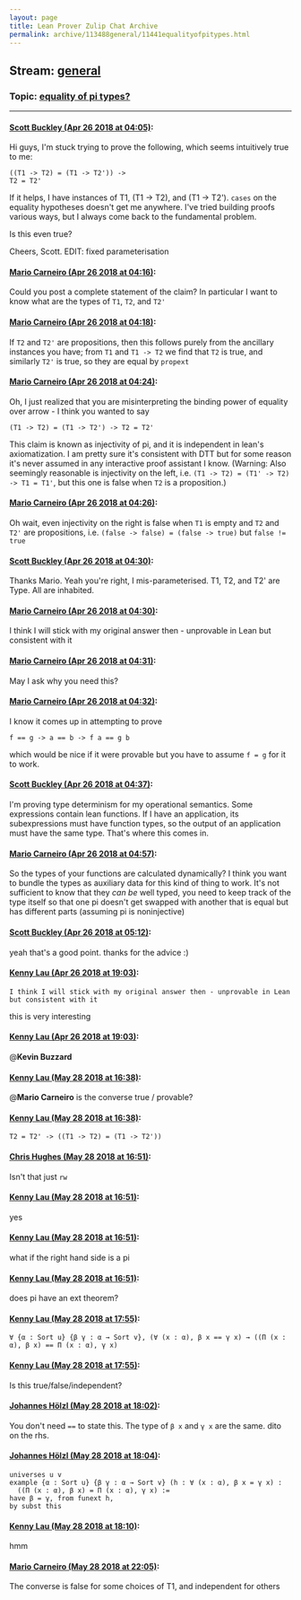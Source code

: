 ```yaml
---
layout: page
title: Lean Prover Zulip Chat Archive 
permalink: archive/113488general/11441equalityofpitypes.html
---
```


## Stream: [general](index.html)
### Topic: [equality of pi types?](11441equalityofpitypes.html)

---

#### [Scott Buckley (Apr 26 2018 at 04:05)](https://leanprover.zulipchat.com/#narrow/stream/113488-general/topic/equality%20of%20pi%20types%3F/near/125702762):
Hi guys, I'm stuck trying to prove the following, which seems intuitively true to me:
```
((T1 -> T2) = (T1 -> T2')) ->
T2 = T2' 
```

If it helps, I have instances of T1, (T1 -> T2), and (T1 -> T2'). ```cases``` on the equality hypotheses doesn't get me anywhere. I've tried building proofs various ways, but I always come back to the fundamental problem.

Is this even true?

Cheers,
Scott.
EDIT: fixed parameterisation

#### [Mario Carneiro (Apr 26 2018 at 04:16)](https://leanprover.zulipchat.com/#narrow/stream/113488-general/topic/equality%20of%20pi%20types%3F/near/125703075):
Could you post a complete statement of the claim? In particular I want to know what are the types of `T1`, `T2`, and `T2'`

#### [Mario Carneiro (Apr 26 2018 at 04:18)](https://leanprover.zulipchat.com/#narrow/stream/113488-general/topic/equality%20of%20pi%20types%3F/near/125703125):
If `T2` and `T2'` are propositions, then this follows purely from the ancillary instances you have; from `T1` and `T1 -> T2` we find that `T2` is true, and similarly `T2'` is true, so they are equal by `propext`

#### [Mario Carneiro (Apr 26 2018 at 04:24)](https://leanprover.zulipchat.com/#narrow/stream/113488-general/topic/equality%20of%20pi%20types%3F/near/125703310):
Oh, I just realized that you are misinterpreting the binding power of equality over arrow - I think you wanted to say
```
(T1 -> T2) = (T1 -> T2') -> T2 = T2'
```
This claim is known as injectivity of pi, and it is independent in lean's axiomatization. I am pretty sure it's consistent with DTT but for some reason it's never assumed in any interactive proof assistant I know. (Warning: Also seemingly reasonable is injectivity on the left, i.e. `(T1 -> T2) = (T1' -> T2) -> T1 = T1'`, but this one is false when `T2` is a proposition.)

#### [Mario Carneiro (Apr 26 2018 at 04:26)](https://leanprover.zulipchat.com/#narrow/stream/113488-general/topic/equality%20of%20pi%20types%3F/near/125703385):
Oh wait, even injectivity on the right is false when `T1` is empty and `T2` and `T2'` are propositions, i.e. `(false -> false) = (false -> true)` but `false != true`

#### [Scott Buckley (Apr 26 2018 at 04:30)](https://leanprover.zulipchat.com/#narrow/stream/113488-general/topic/equality%20of%20pi%20types%3F/near/125703441):
Thanks Mario. Yeah you're right, I mis-parameterised.
T1, T2, and T2' are Type. All are inhabited.

#### [Mario Carneiro (Apr 26 2018 at 04:30)](https://leanprover.zulipchat.com/#narrow/stream/113488-general/topic/equality%20of%20pi%20types%3F/near/125703491):
I think I will stick with my original answer then - unprovable in Lean but consistent with it

#### [Mario Carneiro (Apr 26 2018 at 04:31)](https://leanprover.zulipchat.com/#narrow/stream/113488-general/topic/equality%20of%20pi%20types%3F/near/125703497):
May I ask why you need this?

#### [Mario Carneiro (Apr 26 2018 at 04:32)](https://leanprover.zulipchat.com/#narrow/stream/113488-general/topic/equality%20of%20pi%20types%3F/near/125703541):
I know it comes up in attempting to prove
```
f == g -> a == b -> f a == g b
```
which would be nice if it were provable but you have to assume `f = g` for it to work.

#### [Scott Buckley (Apr 26 2018 at 04:37)](https://leanprover.zulipchat.com/#narrow/stream/113488-general/topic/equality%20of%20pi%20types%3F/near/125703666):
I'm proving type determinism for my operational semantics. Some expressions contain lean functions. If I have an application, its subexpressions must have function types, so the output of an application must have the same type. That's where this comes in.

#### [Mario Carneiro (Apr 26 2018 at 04:57)](https://leanprover.zulipchat.com/#narrow/stream/113488-general/topic/equality%20of%20pi%20types%3F/near/125704324):
So the types of your functions are calculated dynamically? I think you want to bundle the types as auxiliary data for this kind of thing to work. It's not sufficient to know that they *can be* well typed, you need to keep track of the type itself so that one pi doesn't get swapped with another that is equal but has different parts (assuming pi is noninjective)

#### [Scott Buckley (Apr 26 2018 at 05:12)](https://leanprover.zulipchat.com/#narrow/stream/113488-general/topic/equality%20of%20pi%20types%3F/near/125704716):
yeah that's a good point. thanks for the advice :)

#### [Kenny Lau (Apr 26 2018 at 19:03)](https://leanprover.zulipchat.com/#narrow/stream/113488-general/topic/equality%20of%20pi%20types%3F/near/125732960):
```quote
I think I will stick with my original answer then - unprovable in Lean but consistent with it
```
this is very interesting

#### [Kenny Lau (Apr 26 2018 at 19:03)](https://leanprover.zulipchat.com/#narrow/stream/113488-general/topic/equality%20of%20pi%20types%3F/near/125732962):
@**Kevin Buzzard**

#### [Kenny Lau (May 28 2018 at 16:38)](https://leanprover.zulipchat.com/#narrow/stream/113488-general/topic/equality%20of%20pi%20types%3F/near/127208536):
@**Mario Carneiro** is the converse true / provable?

#### [Kenny Lau (May 28 2018 at 16:38)](https://leanprover.zulipchat.com/#narrow/stream/113488-general/topic/equality%20of%20pi%20types%3F/near/127208538):
`T2 = T2' -> ((T1 -> T2) = (T1 -> T2'))`

#### [Chris Hughes (May 28 2018 at 16:51)](https://leanprover.zulipchat.com/#narrow/stream/113488-general/topic/equality%20of%20pi%20types%3F/near/127209021):
Isn't that just `rw`

#### [Kenny Lau (May 28 2018 at 16:51)](https://leanprover.zulipchat.com/#narrow/stream/113488-general/topic/equality%20of%20pi%20types%3F/near/127209024):
yes

#### [Kenny Lau (May 28 2018 at 16:51)](https://leanprover.zulipchat.com/#narrow/stream/113488-general/topic/equality%20of%20pi%20types%3F/near/127209029):
what if the right hand side is a pi

#### [Kenny Lau (May 28 2018 at 16:51)](https://leanprover.zulipchat.com/#narrow/stream/113488-general/topic/equality%20of%20pi%20types%3F/near/127209033):
does pi have an ext theorem?

#### [Kenny Lau (May 28 2018 at 17:55)](https://leanprover.zulipchat.com/#narrow/stream/113488-general/topic/equality%20of%20pi%20types%3F/near/127211597):
```lean
∀ {α : Sort u} {β γ : α → Sort v}, (∀ (x : α), β x == γ x) → ((Π (x : α), β x) == Π (x : α), γ x)
```

#### [Kenny Lau (May 28 2018 at 17:55)](https://leanprover.zulipchat.com/#narrow/stream/113488-general/topic/equality%20of%20pi%20types%3F/near/127211600):
Is this true/false/independent?

#### [Johannes Hölzl (May 28 2018 at 18:02)](https://leanprover.zulipchat.com/#narrow/stream/113488-general/topic/equality%20of%20pi%20types%3F/near/127211882):
You don't need `==` to state this. The type of `β x` and `γ x` are the same. dito on the rhs.

#### [Johannes Hölzl (May 28 2018 at 18:04)](https://leanprover.zulipchat.com/#narrow/stream/113488-general/topic/equality%20of%20pi%20types%3F/near/127211934):
```lean
universes u v
example {α : Sort u} {β γ : α → Sort v} (h : ∀ (x : α), β x = γ x) :  
  ((Π (x : α), β x) = Π (x : α), γ x) :=
have β = γ, from funext h,
by subst this
```

#### [Kenny Lau (May 28 2018 at 18:10)](https://leanprover.zulipchat.com/#narrow/stream/113488-general/topic/equality%20of%20pi%20types%3F/near/127212180):
hmm

#### [Mario Carneiro (May 28 2018 at 22:05)](https://leanprover.zulipchat.com/#narrow/stream/113488-general/topic/equality%20of%20pi%20types%3F/near/127219583):
The converse is false for some choices of T1, and independent for others

